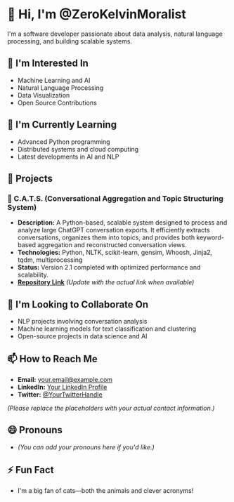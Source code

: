 # 👋 Hi, I'm @ZeroKelvinMoralist

I'm a software developer passionate about data analysis, natural language processing, and building scalable systems.

## 👀 I'm Interested In

- Machine Learning and AI
- Natural Language Processing
- Data Visualization
- Open Source Contributions

## 🌱 I'm Currently Learning

- Advanced Python programming
- Distributed systems and cloud computing
- Latest developments in AI and NLP

## 💼 Projects

### 📌 C.A.T.S. (Conversational Aggregation and Topic Structuring System)

- **Description:** A Python-based, scalable system designed to process and analyze large ChatGPT conversation exports. It efficiently extracts conversations, organizes them into topics, and provides both keyword-based aggregation and reconstructed conversation views.
- **Technologies:** Python, NLTK, scikit-learn, gensim, Whoosh, Jinja2, tqdm, multiprocessing
- **Status:** Version 2.1 completed with optimized performance and scalability.
- **[Repository Link](https://github.com/RobLe3/CATS)** *(Update with the actual link when available)*

## 💞️ I'm Looking to Collaborate On

- NLP projects involving conversation analysis
- Machine learning models for text classification and clustering
- Open-source projects in data science and AI

## 📫 How to Reach Me

- **Email:** [your.email@example.com](mailto:your.email@example.com)
- **LinkedIn:** [Your LinkedIn Profile](https://www.linkedin.com/in/yourprofile)
- **Twitter:** [@YourTwitterHandle](https://twitter.com/YourTwitterHandle)

*(Please replace the placeholders with your actual contact information.)*

## 😄 Pronouns

- *(You can add your pronouns here if you'd like.)*

## ⚡ Fun Fact

- I'm a big fan of cats—both the animals and clever acronyms!
